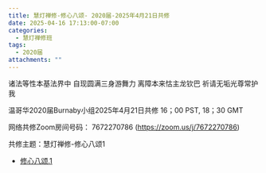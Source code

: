 ```yaml
---
title: 慧灯禅修-修心八颂- 2020届-2025年4月21日共修
date: 2025-04-16 17:13:00-07:00
categories:
  - 慧灯禅修班
tags:
  - 2020届
attachments: ""
---
```

诸法等性本基法界中 自现圆满三身游舞力
离障本来怙主龙钦巴 祈请无垢光尊常护我

温哥华2020届Burnaby小组2025年4月21日共修
16；00 PST, 18；30 GMT

网络共修Zoom房间号码： 7672270786 (<https://zoom.us/j/7672270786>)

共修主题：慧灯禅修-修心八颂1

* [修心八颂.1](https://www.fohuifayu.com/index.php/huideng-jiangtang/jingdian-jiedu/xiuxin-basong/960-l06019)






